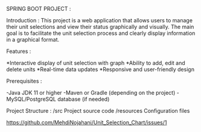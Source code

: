 SPRING BOOT PROJECT :

Introduction :
This project is a web application that allows users to manage their unit selections and view their status graphically and visually.
The main goal is to facilitate the unit selection process and clearly display information in a graphical format.


Features :

*Interactive display of unit selection with graph
*Ability to add, edit and delete units
*Real-time data updates
*Responsive and user-friendly design


Prerequisites :

-Java JDK 11 or higher
-Maven or Gradle (depending on the project)
-MySQL/PostgreSQL database (if needed)

Project Structure :
/src Project source code
/resources Configuration files


https://github.com/MehdiNojahani/Unit_Selection_Chart/issues/1
